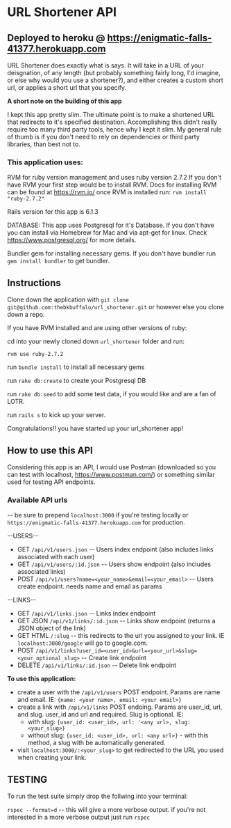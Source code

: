 # URL Shortener API
## Deployed to heroku @ https://enigmatic-falls-41377.herokuapp.com
URL Shortener does exactly what is says. It will take in a URL of your deisgnation, of any length (but probably something fairly long, I'd imagine, or else why would you use a shortener?), and either creates a custom short url, or applies a short url that you specify.

**A short note on the building of this app**

I kept this app pretty slim. The ultimate point is to make a shortened URL that redirects to it's specified destination. Accomplishing this didn't really require too many third party tools, hence why I kept it slim. My general rule of thumb is if you don't need to rely on dependencies or third party libraries, than best not to.

### This application uses:
RVM for ruby version management and uses ruby version 2.7.2
If you don't have RVM your first step would be to install RVM. Docs for installing RVM can be found at https://rvm.io/
once RVM is installed run:
`rvm install "ruby-2.7.2"`

Rails version for this app is 6.1.3

DATABASE:
This app uses Postgresql for it's Database. If you don't have you can install via Homebrew for Mac and via apt-get for linux. Check https://www.postgresql.org/ for more details.

Bundler gem for installing necessary gems. If you don't have bundler run `gem install bundler` to get bundler.

## Instructions
Clone down the application with `git clone git@github.com:thebkbuffalo/url_shortener.git` or however else you clone down a repo.

If you have RVM installed and are using other versions of ruby:

cd into your newly cloned down `url_shortener` folder and run:

`rvm use ruby-2.7.2`

run `bundle install` to install all necessary gems

run `rake db:create` to create your Postgresql DB

run `rake db:seed` to add some test data, if you would like and are a fan of LOTR.

run `rails s` to kick up your server.

Congratulations!! 
you have started up your url_shortener app!

## How to use this API

Considering this app is an API, I would use Postman (downloaded so you can test with localhost, https://www.postman.com/) or something similar used for testing API endpoints.

### Available API urls
-- be sure to prepend `localhost:3000` if you're testing locally or `https://enigmatic-falls-41377.herokuapp.com` for production.

--USERS--
- GET `/api/v1/users.json` -- Users index endpoint (also includes links associated with each user)
- GET `/api/v1/users/:id.json` -- Users show endpoint (also includes associated links)
- POST `/api/v1/users?name=<your_name>&email=<your_email>` -- Users create endpoint. needs name and email as params

--LINKS--
- GET `/api/v1/links.json` -- Links index endpoint
- GET JSON `/api/v1/links/:id.json` -- Links show endpoint (returns a JSON object of the link)
- GET HTML `/:slug` -- this redirects to the url you assigned to your link. IE `localhost:3000/google` will go to google.com.
- POST `/api/v1/links?user_id=<user_id>&url=<your_url>&slug=<your_optional_slug>` -- Create link endpoint
- DELETE `/api/v1/links/:id.json` -- Delete link endpoint

**To use this application:** 
- create a user with the `/api/v1/users` POST endpoint. Params are name and email. IE: `{name: <your name>, email: <your email>}`
- create a link with `/api/v1/links` POST endoing. Params are user_id, url, and slug. user_id and url and required. Slug is optional. IE:
  - with slug: `{user_id: <user_id>, url: '<any url>, slug: <your_slug>}`
  - without slug: `{user_id: <user_id>, url: <any url>}` - with this method, a slug with be automatically generated.
- visit `localhost:3000/:<your_slug>` to get redirected to the URL you used when creating your link.

## TESTING
To run the test suite simply drop the follwing into your terminal:

`rspec --format=d` -- this will give a more verbose output. if you're not interested in a more verbose output just run `rspec`

